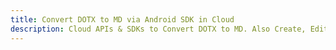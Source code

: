 ---title: Convert DOTX to MD via Android SDK in Clouddescription: Cloud APIs & SDKs to Convert DOTX to MD. Also Create, Edit & Render Microsoft Word & OpenOffice documents in the Cloud.---